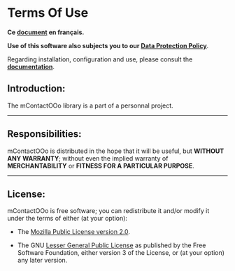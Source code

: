 # Terms Of Use

**Ce [document][1] en français.**

**Use of this software also subjects you to our [Data Protection Policy][2]**.

Regarding installation, configuration and use,
please consult the **[documentation][3]**.

## Introduction:

The mContactOOo library is a part of a personnal project.

___
## Responsibilities:

mContactOOo is distributed in the hope that it will be useful,
but **WITHOUT ANY WARRANTY**; without even the implied warranty of
**MERCHANTABILITY** or **FITNESS FOR A PARTICULAR PURPOSE**.

___
## License:

mContactOOo is free software; you can redistribute it and/or
modify it under the terms of either (at your option):

- The [Mozilla Public License version 2.0][4].

- The GNU [Lesser General Public License][5] as published by the Free Software
Foundation, either version 3 of the License, or (at your option) any later version.

[1]: <https://prrvchr.github.io/mContactOOo/source/mContactOOo/registration/TermsOfUse_fr>
[2]: <https://prrvchr.github.io/mContactOOo/source/mContactOOo/registration/PrivacyPolicy_en>
[3]: <https://prrvchr.github.io/mContactOOo/>
[4]: <http://mozilla.org/MPL/2.0/>
[5]: <http://www.gnu.org/licenses/lgpl-3.0.html>
